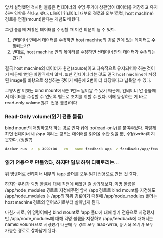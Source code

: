 앞서 설명했던 것처럼 볼륨은 컨테이너의 수명 주기에 상관없이 데이터를 저장하고 유지하는 역할을 한다고 했다.
더불어 컨테이너 내부의 경로와 외부(로컬, host machine) 경로를 연결(mount)한다는 개념도 배웠다.

그럼 볼륨에 저장된 데이터를 수정할 때 이런 의문이 들 수 있다.

1) 컨테이너 안에서 데이터를 수정하면 host machine의 경로 안에 있는 데이터도 수정되는가?
2) 반대로, host machine 안의 데이터를 수정하면 컨테이너 안의 데이터가 수정되는 건가?

결국 host machine의 데이터가 원천(source)이고 지속적으로 유지되어야 하는 것이기 때문에 1번은 바람직하지 않다.
또한 컨테이너라는 것도 결국 host machine에 저장된 image를 바탕으로 생성하는 것이기 때문에 2번이 더 타당하다고 납득할 수 있다.

그렇지만 어쨌든 bind mount에서는 1번도 일어날 수 있기 때문에, 컨테이너 안 볼륨에서 데이터를 수정할 수 없도록 별도로 조치를 취할 수 있다. 이때 등장하는 게 바로 read-only volume(읽기 전용 볼륨)이다.

### Read-Only volume(읽기 전용 볼륨)

bind mount의 매핑하고자 하는 경로 인자 뒤에 :ro(read-only)를 붙여주었다.
이렇게 하면 컨테이너 내 /app 이라는 경로는 데이터를 읽어올 수만 있을 뿐, 수정(write)하지 못한다. (정말?)

```bash
docker run -d -p 3000:80 --rm --name feedback-app -v feedback:/app/feedback -v "/Users/my_user_name/udemy/docker-practice/:/app:ro" -v /app/node_modules -v feedback-node:volumes
```

### 읽기 전용으로 만들었다, 하지만 일부 하위 디렉토리는...

위 명령어로 컨테이너 내부의 /app 폴더를 모두 읽기 전용으로 만든 것 같다. 

하지만 우리가 익명 볼륨에 대해 직전에 배웠던 걸 상기해보자. 익명 볼륨을 /app/node_modules 경로로 지정해주면 앞서 /app 경로로 bind mount를 지정해도 /app/node_modules 는 /app의 하위 경로이기 때문에 /app/node_modules 폴더는 host machine 경로의 덮어쓰기로부터 살아남게 된다.

마찬가지로, 위 명령어에선 bind mount로 /app 폴더에 대해 읽기 전용으로 지정했지만 /app/node_modules에 대해 익명 볼륨을 지정하고 /app/feedback에 대해서는 named volume으로 지정했기 때문에 두 경로 모두 read-write, 읽기와 쓰기가 모두 가능한 경로로 살아남게 된다.

